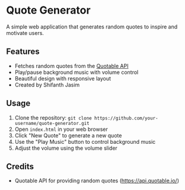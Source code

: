 # Quote Generator

A simple web application that generates random quotes to inspire and motivate users.

## Features

- Fetches random quotes from the [Quotable API](https://api.quotable.io/random)
- Play/pause background music with volume control
- Beautiful design with responsive layout
- Created by Shifanth Jasim

## Usage

1. Clone the repository: `git clone https://github.com/your-username/quote-generator.git`
2. Open `index.html` in your web browser
3. Click "New Quote" to generate a new quote
4. Use the "Play Music" button to control background music
5. Adjust the volume using the volume slider

## Credits

- Quotable API for providing random quotes (https://api.quotable.io/)
